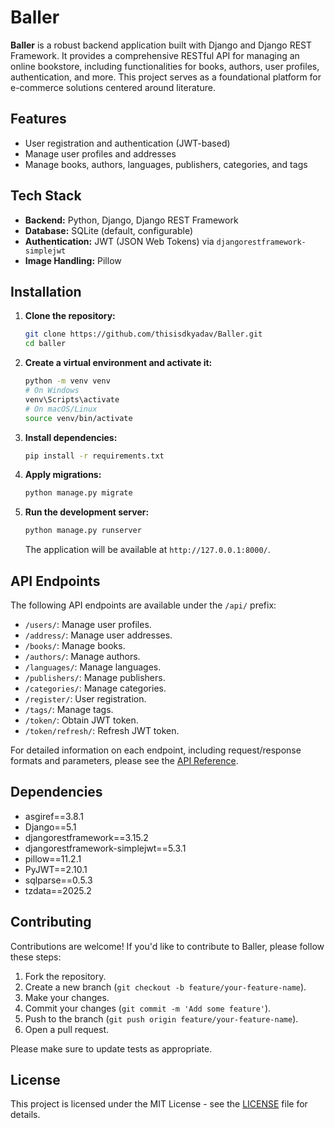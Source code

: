 # Baller

**Baller** is a robust backend application built with Django and Django REST Framework. It provides a comprehensive RESTful API for managing an online bookstore, including functionalities for books, authors, user profiles, authentication, and more. This project serves as a foundational platform for e-commerce solutions centered around literature.

## Features

- User registration and authentication (JWT-based)
- Manage user profiles and addresses
- Manage books, authors, languages, publishers, categories, and tags

## Tech Stack

- **Backend:** Python, Django, Django REST Framework
- **Database:** SQLite (default, configurable)
- **Authentication:** JWT (JSON Web Tokens) via `djangorestframework-simplejwt`
- **Image Handling:** Pillow

## Installation

1.  **Clone the repository:**

    ```bash
    git clone https://github.com/thisisdkyadav/Baller.git
    cd baller
    ```

2.  **Create a virtual environment and activate it:**

    ```bash
    python -m venv venv
    # On Windows
    venv\Scripts\activate
    # On macOS/Linux
    source venv/bin/activate
    ```

3.  **Install dependencies:**

    ```bash
    pip install -r requirements.txt
    ```

4.  **Apply migrations:**

    ```bash
    python manage.py migrate
    ```

5.  **Run the development server:**
    ```bash
    python manage.py runserver
    ```
    The application will be available at `http://127.0.0.1:8000/`.

## API Endpoints

The following API endpoints are available under the `/api/` prefix:

- `/users/`: Manage user profiles.
- `/address/`: Manage user addresses.
- `/books/`: Manage books.
- `/authors/`: Manage authors.
- `/languages/`: Manage languages.
- `/publishers/`: Manage publishers.
- `/categories/`: Manage categories.
- `/register/`: User registration.
- `/tags/`: Manage tags.
- `/token/`: Obtain JWT token.
- `/token/refresh/`: Refresh JWT token.

For detailed information on each endpoint, including request/response formats and parameters, please see the [API Reference](API_Reference.md).

## Dependencies

- asgiref==3.8.1
- Django==5.1
- djangorestframework==3.15.2
- djangorestframework-simplejwt==5.3.1
- pillow==11.2.1
- PyJWT==2.10.1
- sqlparse==0.5.3
- tzdata==2025.2

## Contributing

Contributions are welcome! If you'd like to contribute to Baller, please follow these steps:

1.  Fork the repository.
2.  Create a new branch (`git checkout -b feature/your-feature-name`).
3.  Make your changes.
4.  Commit your changes (`git commit -m 'Add some feature'`).
5.  Push to the branch (`git push origin feature/your-feature-name`).
6.  Open a pull request.

Please make sure to update tests as appropriate.

## License

This project is licensed under the MIT License - see the [LICENSE](./LICENSE) file for details.
